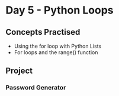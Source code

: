 # Day 5 - Python Loops
## Concepts Practised
- Using the for loop with Python Lists
- For loops and the range() function
## Project
### Password Generator
